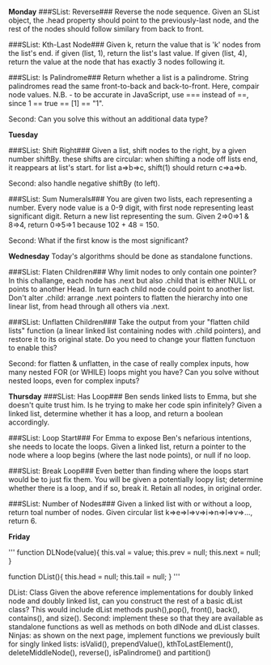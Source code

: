 **Monday**
###SList: Reverse###
Reverse the node sequence. Given an SList object, the .head property should point to the previously-last node, and the rest of the nodes should follow similary from back to front.

###SList: Kth-Last Node###
Given k, return the value that is 'k' nodes from the list's end. if given (list, 1), return the list's last value. If given (list, 4), return the value at the node that has exactly 3 nodes following it.

###SList: Is Palindrome###
Return whether a list is a palindrome. String palindromes read the same front-to-back and back-to-front. Here, compair node values.
N.B. - to be accurate in JavaScript, use === instead of ==, since 1 == true == [1] == "1".

Second: Can you solve this without an additional data type?

**Tuesday**

###SList: Shift Right###
Given a list, shift nodes to the right, by a given number shiftBy. these shifts are circular: when shifting a node off lists end, it reappears at list's start.
for list a=>b=>c, shift(1) should return c=>a=>b.

Second: also handle negative shiftBy (to left).

###SList: Sum Numerals###
You are given two lists, each representing a number. Every node value is a 0-9 digit, with first node representing least significant digit. Return a new list representing the sum. Given 2=>0=>1 & 8=>4, return 0=>5=>1 because 102 + 48 = 150.

Second: What if the first know is the most significant?


**Wednesday**
Today's algorithms should be done as standalone functions.

###SList: Flaten Children###
Why limit nodes to only contain one pointer? In this challange, each node has .next but also .child that is either NULL or points to another Head. In turn each child node could point to another list. Don't alter .child: arrange .next pointers to flatten the hierarchy into one linear list, from head through all others via .next.

###SList: Unflatten Children###
Take the output from your "flatten child lists" function (a linear linked list containing nodes with .child pointers), and restore it to its original state. Do you need to change your flatten functuon to enable this?

Second: for flatten & unflatten, in the case of really complex inputs, how many nested FOR (or WHILE) loops might you have? Can you solve without nested loops, even for complex inputs?

**Thursday**
###SList: Has Loop###
Ben sends linked lists to Emma, but she doesn't quite trust him. Is he trying to make her code spin infinitely? Given a linked list, determine whether it has a loop, and return a boolean accordingly.

###SList: Loop Start###
For Emma to expose Ben's nefarious intentions, she needs to locate the loops. Given a linked list, return a pointer to the node where a loop begins (where the last node points), or null if no loop.

###SList: Break Loop###
Even better than finding where the loops start would be to just fix them. You will be given a potentially loopy list; determine whether there is a loop, and if so, break it. Retain all nodes, in original order.

###SList: Number of Nodes###
Given a linked list with or without a loop, return toal number of nodes.
Given circular list k=>e=>l=>v=>i=>n=>l=>v=>..., return 6.

**Friday**

'''
function DLNode(value){
	this.val = value;
	this.prev = null;
	this.next = null;
}

function DList(){
	this.head = null;
	this.tail = null;
}
'''


DList: Class
Given the above reference implementations for doubly linked node and doubly linked list, can you construct the rest of a basic dList class? This would include dList methods push(),pop(), front(), back(), contains(), and size(). Second: implement these so that they are available as standalone functions as well as methods on both dlNode and dList classes. Ninjas: as shown on the next page, implement functions we previously built for singly linked lists: isValid(), prependValue(), kthToLastElement(), deleteMiddleNode(), reverse(), isPalindrome() and partition()

